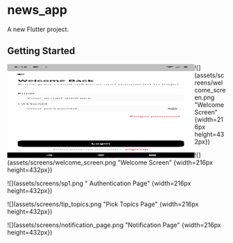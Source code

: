 # news_app

A new Flutter project.

## Getting Started

<a href="https://github.com/ZayniddinMamarasulov/DigiNews/tree/umarbek"><img src="assets/screens/welcome_screen.png" align="left" height="216" width="432"></a>
![](assets/screens/welcome_screen.png "Welcome Screen" {width=216px height=432px})

![](assets/screens/welcome_screen.png "Welcome Screen" {width=216px height=432px})

![](assets/screens/sp1.png " Authentication Page" {width=216px height=432px})

![](assets/screens/tip_topics.png "Pick Topics Page" {width=216px height=432px})

![](assets/screens/notification_page.png "Notification Page" {width=216px height=432px})
